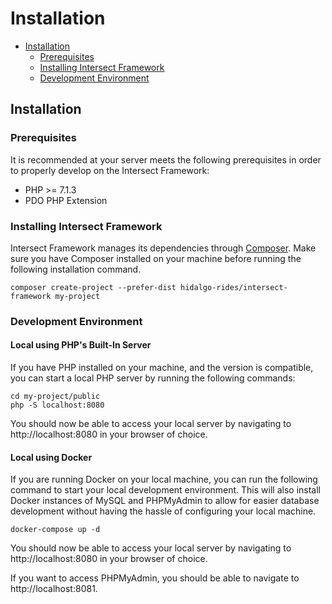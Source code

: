 # Installation
- [Installation](#installation)
    - [Prerequisites](#prerequisites)
    - [Installing Intersect Framework](#installing-intersect-framework)
    - [Development Environment](#development-environment)

<a name="installation"></a>
## Installation

<a name="prerequisites"></a>
### Prerequisites

It is recommended at your server meets the following prerequisites in order to properly develop on the Intersect Framework:
- PHP >= 7.1.3
- PDO PHP Extension

<a name="installing-intersect-framework"></a>
### Installing Intersect Framework

Intersect Framework manages its dependencies through [Composer](https://getcomposer.org/download/). Make sure you have Composer installed on your machine before running the following installation command.

    composer create-project --prefer-dist hidalgo-rides/intersect-framework my-project

<a name="development-environment"></a>
### Development Environment

#### Local using PHP's Built-In Server

If you have PHP installed on your machine, and the version is compatible, you can start a local PHP server by running the following commands:

    cd my-project/public
    php -S localhost:8080

You should now be able to access your local server by navigating to http://localhost:8080 in your browser of choice.

#### Local using Docker

If you are running Docker on your local machine, you can run the following command to start your local development environment. This will also install Docker instances of MySQL and PHPMyAdmin to allow for easier database development without having the hassle of configuring your local machine.

    docker-compose up -d

You should now be able to access your local server by navigating to http://localhost:8080 in your browser of choice. 

If you want to access PHPMyAdmin, you should be able to navigate to http://localhost:8081.